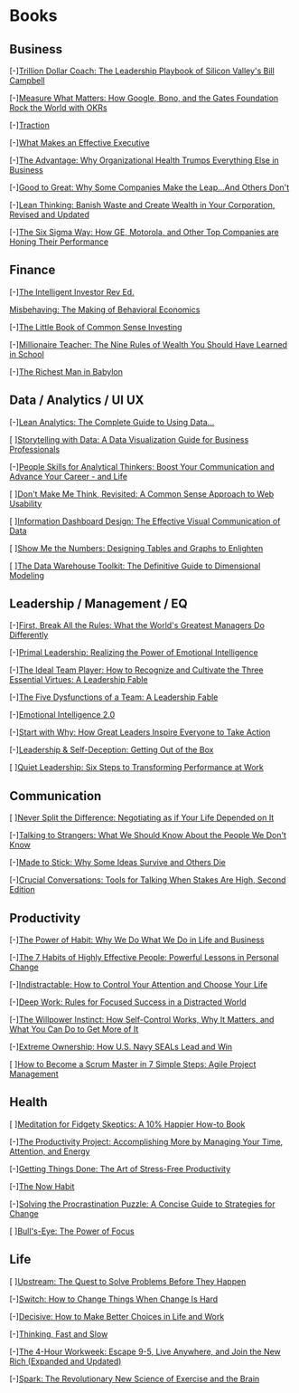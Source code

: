 # Books

## Business

[-][Trillion Dollar Coach: The Leadership Playbook of Silicon Valley's Bill Campbell](https://www.audible.com/pd/Trillion-Dollar-Coach-Audiobook/0062839276?ref=a_library_t_c5_libItem_&pf_rd_p=85df3330-9dc4-4a45-ae69-93cc2fc25ca4&pf_rd_r=HV426QE5THKKSX1XCCT4)

[-][Measure What Matters: How Google, Bono, and the Gates Foundation Rock the World with OKRs](https://www.audible.com/pd/Measure-What-Matters-Audiobook/B07BMHFBCM?ref=a_library_t_c5_libItem_&pf_rd_p=85df3330-9dc4-4a45-ae69-93cc2fc25ca4&pf_rd_r=HV426QE5THKKSX1XCCT4)

[-][Traction](https://www.audible.com/pd/Traction-Audiobook/B00A9ZO7T6?ref=a_library_t_c5_libItem_&pf_rd_p=85df3330-9dc4-4a45-ae69-93cc2fc25ca4&pf_rd_r=HV426QE5THKKSX1XCCT4)

[-][What Makes an Effective Executive](https://www.audible.com/pd/What-Makes-an-Effective-Executive-Audiobook/B002V8KU9U?ref=a_library_t_c5_libItem_&pf_rd_p=85df3330-9dc4-4a45-ae69-93cc2fc25ca4&pf_rd_r=W2ZM4JHB5E9TWMD55H6T)

[-][The Advantage: Why Organizational Health Trumps Everything Else in Business](https://www.audible.com/pd/The-Advantage-Audiobook/B007JWQ254?ref=a_library_t_c5_libItem_&pf_rd_p=85df3330-9dc4-4a45-ae69-93cc2fc25ca4&pf_rd_r=GVRK7NJ69YP66VKVRF5H)

[-][Good to Great: Why Some Companies Make the Leap...And Others Don't](https://www.audible.com/pd/Good-to-Great-Audiobook/B003UDDK7O?ref=a_library_t_c5_libItem_&pf_rd_p=85df3330-9dc4-4a45-ae69-93cc2fc25ca4&pf_rd_r=FYJE077BNAEKW7WV74EC)

[-][Lean Thinking: Banish Waste and Create Wealth in Your Corporation, Revised and Updated](https://www.audible.com/pd/Lean-Thinking-Audiobook/B002UZDVUY?ref=a_library_t_c5_libItem_&pf_rd_p=85df3330-9dc4-4a45-ae69-93cc2fc25ca4&pf_rd_r=PTNVFWVY89R5RHSJCPQN)

[-][The Six Sigma Way: How GE, Motorola, and Other Top Companies are Honing Their Performance](https://www.audible.com/pd/The-Six-Sigma-Way-Audiobook/B002V8KOS2?ref=a_library_t_c5_libItem_&pf_rd_p=85df3330-9dc4-4a45-ae69-93cc2fc25ca4&pf_rd_r=PTNVFWVY89R5RHSJCPQN)

## Finance

[-][The Intelligent Investor Rev Ed.](https://www.audible.com/pd/The-Intelligent-Investor-Rev-Ed-Audiobook/B00V95QQXA?ref=a_library_t_c5_libItem_&pf_rd_p=85df3330-9dc4-4a45-ae69-93cc2fc25ca4&pf_rd_r=W2ZM4JHB5E9TWMD55H6T)

[Misbehaving: The Making of Behavioral Economics](https://www.audible.com/pd/Misbehaving-Audiobook/B00VQTE4OC?ref=a_library_t_c5_libItem_&pf_rd_p=85df3330-9dc4-4a45-ae69-93cc2fc25ca4&pf_rd_r=PTNVFWVY89R5RHSJCPQN)

[-][The Little Book of Common Sense Investing](https://www.audible.com/pd/The-Little-Book-of-Common-Sense-Investing-Audiobook/B002V01EQQ?ref=a_library_t_c5_libItem_&pf_rd_p=85df3330-9dc4-4a45-ae69-93cc2fc25ca4&pf_rd_r=2F0G94HJ1A6AYBVJYCE7)

[-][Millionaire Teacher: The Nine Rules of Wealth You Should Have Learned in School](https://www.audible.com/pd/Millionaire-Teacher-Audiobook/B008S0P45K?ref=a_library_t_c5_libItem_&pf_rd_p=85df3330-9dc4-4a45-ae69-93cc2fc25ca4&pf_rd_r=2F0G94HJ1A6AYBVJYCE7)

[-][The Richest Man in Babylon](https://www.audible.com/pd/The-Richest-Man-in-Babylon-Audiobook/B00DC8GDVC?ref=a_library_t_c5_libItem_&pf_rd_p=85df3330-9dc4-4a45-ae69-93cc2fc25ca4&pf_rd_r=2F0G94HJ1A6AYBVJYCE7)

## Data / Analytics / UI UX

[-][Lean Analytics: The Complete Guide to Using Data...](https://www.audible.com/pd/Lean-Analytics-The-Complete-Guide-to-Using-Data-to-Track-Optimize-and-Build-a-Better-and-Faster-Startup-Business-Audiobook/B07L39YQTM?ref=a_library_t_c5_libItem_&pf_rd_p=85df3330-9dc4-4a45-ae69-93cc2fc25ca4&pf_rd_r=HV426QE5THKKSX1XCCT4)

[ ][Storytelling with Data: A Data Visualization Guide for Business Professionals](https://www.amazon.com/dp/1119002257/?coliid=I1MGVBHVDNHYMU&colid=LD30X98QCJT6&psc=1&ref_=lv_ov_lig_dp_it)

[-][People Skills for Analytical Thinkers: Boost Your Communication and Advance Your Career - and Life](https://www.amazon.com/People-Skills-Analytical-Thinkers-Communication/dp/9090336982)

[ ][Don't Make Me Think, Revisited: A Common Sense Approach to Web Usability](https://www.amazon.com/Dont-Make-Think-Revisited-Usability/dp/0321965515)

[ ][Information Dashboard Design: The Effective Visual Communication of Data ](https://www.amazon.com/Information-Dashboard-Design-Effective-Communication/dp/0596100167)

[ ][Show Me the Numbers: Designing Tables and Graphs to Enlighten](https://www.amazon.com/Show-Me-Numbers-Designing-Enlighten/dp/0970601972)

[ ][The Data Warehouse Toolkit: The Definitive Guide to Dimensional Modeling](https://www.amazon.com/Data-Warehouse-Toolkit-Definitive-Dimensional/dp/1118530802)

## Leadership / Management / EQ

[-][First, Break All the Rules: What the World's Greatest Managers Do Differently](https://www.audible.com/pd/First-Break-All-the-Rules-Audiobook/B01N6CGHWI?ref=a_library_t_c5_libItem_&pf_rd_p=85df3330-9dc4-4a45-ae69-93cc2fc25ca4&pf_rd_r=HV426QE5THKKSX1XCCT4)

[-][Primal Leadership: Realizing the Power of Emotional Intelligence](https://www.audible.com/pd/Primal-Leadership-Audiobook/B002V1A1IM?ref=a_library_t_c5_libItem_&pf_rd_p=85df3330-9dc4-4a45-ae69-93cc2fc25ca4&pf_rd_r=GVRK7NJ69YP66VKVRF5H)

[-][The Ideal Team Player: How to Recognize and Cultivate the Three Essential Virtues: A Leadership Fable](https://www.audible.com/pd/The-Ideal-Team-Player-Audiobook/B01EGCAWQO?ref=a_library_t_c5_libItem_&pf_rd_p=85df3330-9dc4-4a45-ae69-93cc2fc25ca4&pf_rd_r=FYJE077BNAEKW7WV74EC)

[-][The Five Dysfunctions of a Team: A Leadership Fable](https://www.audible.com/pd/The-Five-Dysfunctions-of-a-Team-Audiobook/B002V08E64?ref=a_library_t_c5_libItem_&pf_rd_p=85df3330-9dc4-4a45-ae69-93cc2fc25ca4&pf_rd_r=FYJE077BNAEKW7WV74EC)

[-][Emotional Intelligence 2.0](https://www.audible.com/pd/Emotional-Intelligence-20-Audiobook/B003HU6KLI?ref=a_library_t_c5_libItem_&pf_rd_p=85df3330-9dc4-4a45-ae69-93cc2fc25ca4&pf_rd_r=PTNVFWVY89R5RHSJCPQN)

[-][Start with Why: How Great Leaders Inspire Everyone to Take Action](https://www.audible.com/pd/Start-with-Why-Audiobook/B004DJCZUW?ref=a_library_t_c5_libItem_&pf_rd_p=85df3330-9dc4-4a45-ae69-93cc2fc25ca4&pf_rd_r=PTNVFWVY89R5RHSJCPQN)

[-][Leadership & Self-Deception: Getting Out of the Box](https://www.audible.com/pd/Leadership-Self-Deception-Audiobook/B0086794IS?ref=a_library_t_c5_libItem_&pf_rd_p=85df3330-9dc4-4a45-ae69-93cc2fc25ca4&pf_rd_r=PTNVFWVY89R5RHSJCPQN)

[ ][Quiet Leadership: Six Steps to Transforming Performance at Work](https://www.audible.com/pd/Quiet-Leadership-Audiobook/B0062P0OBW?ref=a_library_t_c5_libItem_&pf_rd_p=85df3330-9dc4-4a45-ae69-93cc2fc25ca4&pf_rd_r=FNKFB2M70ZAF71AJ8R5E)

## Communication
[ ][Never Split the Difference: Negotiating as if Your Life Depended on It](https://www.audible.com/pd/Never-Split-the-Difference-Audiobook/B01CF5O89G?ref=a_library_t_c5_libItem_&pf_rd_p=85df3330-9dc4-4a45-ae69-93cc2fc25ca4&pf_rd_r=HV426QE5THKKSX1XCCT4)

[-][Talking to Strangers: What We Should Know About the People We Don't Know](https://www.audible.com/pd/Talking-to-Strangers-Audiobook/1549150340?ref=a_library_t_c5_libItem_&pf_rd_p=85df3330-9dc4-4a45-ae69-93cc2fc25ca4&pf_rd_r=HV426QE5THKKSX1XCCT4)

[-][Made to Stick: Why Some Ideas Survive and Others Die](https://www.audible.com/pd/Made-to-Stick-Audiobook/B002V0QVY6?ref=a_library_t_c5_libItem_&pf_rd_p=85df3330-9dc4-4a45-ae69-93cc2fc25ca4&pf_rd_r=W2ZM4JHB5E9TWMD55H6T)

[-][Crucial Conversations: Tools for Talking When Stakes Are High, Second Edition](https://www.audible.com/pd/Crucial-Conversations-Audiobook/B009RQZDHS?ref=a_library_t_c5_libItem_&pf_rd_p=85df3330-9dc4-4a45-ae69-93cc2fc25ca4&pf_rd_r=2F0G94HJ1A6AYBVJYCE7)

## Productivity

[-][The Power of Habit: Why We Do What We Do in Life and Business](https://www.audible.com/pd/The-Power-of-Habit-Audiobook/B007C64916?ref=a_library_t_c5_libItem_&pf_rd_p=85df3330-9dc4-4a45-ae69-93cc2fc25ca4&pf_rd_r=HV426QE5THKKSX1XCCT4)

[-][The 7 Habits of Highly Effective People: Powerful Lessons in Personal Change](https://www.audible.com/pd/The-7-Habits-of-Highly-Effective-People-Audiobook/B002V5HAL4?ref=a_library_t_c5_libItem_&pf_rd_p=85df3330-9dc4-4a45-ae69-93cc2fc25ca4&pf_rd_r=W2ZM4JHB5E9TWMD55H6T)

[-][Indistractable: How to Control Your Attention and Choose Your Life](https://www.audible.com/pd/Indistractable-Audiobook/B07SXBB3FS?ref=a_library_t_c5_libItem_&pf_rd_p=85df3330-9dc4-4a45-ae69-93cc2fc25ca4&pf_rd_r=W2ZM4JHB5E9TWMD55H6T)

[-][Deep Work: Rules for Focused Success in a Distracted World](https://www.audible.com/pd/Deep-Work-Audiobook/B0189PX1RQ?ref=a_library_t_c5_libItem_&pf_rd_p=85df3330-9dc4-4a45-ae69-93cc2fc25ca4&pf_rd_r=W2ZM4JHB5E9TWMD55H6T)

[-][The Willpower Instinct: How Self-Control Works, Why It Matters, and What You Can Do to Get More of It](https://www.audible.com/pd/The-Willpower-Instinct-Audiobook/B006T4APLU?ref=a_library_t_c5_libItem_&pf_rd_p=85df3330-9dc4-4a45-ae69-93cc2fc25ca4&pf_rd_r=PTNVFWVY89R5RHSJCPQN)

[-][Extreme Ownership: How U.S. Navy SEALs Lead and Win](https://www.audible.com/pd/Extreme-Ownership-Audiobook/B015TVHUA2?ref=a_library_t_c5_libItem_&pf_rd_p=85df3330-9dc4-4a45-ae69-93cc2fc25ca4&pf_rd_r=PTNVFWVY89R5RHSJCPQN)

[ ][How to Become a Scrum Master in 7 Simple Steps: Agile Project Management](https://www.audible.com/pd/How-to-Become-a-Scrum-Master-in-7-Simple-Steps-Audiobook/B0143OESWO?ref=a_library_t_c5_libItem_&pf_rd_p=85df3330-9dc4-4a45-ae69-93cc2fc25ca4&pf_rd_r=PTNVFWVY89R5RHSJCPQN)


## Health
[ ][Meditation for Fidgety Skeptics: A 10% Happier How-to Book](https://www.audible.com/pd/Meditation-for-Fidgety-Skeptics-Audiobook/B075DKZG1P?ref=a_library_t_c5_libItem_&pf_rd_p=85df3330-9dc4-4a45-ae69-93cc2fc25ca4&pf_rd_r=HV426QE5THKKSX1XCCT4)

[-][The Productivity Project: Accomplishing More by Managing Your Time, Attention, and Energy](https://www.audible.com/pd/The-Productivity-Project-Audiobook/B018WINMJM?ref=a_library_t_c5_libItem_&pf_rd_p=85df3330-9dc4-4a45-ae69-93cc2fc25ca4&pf_rd_r=FYJE077BNAEKW7WV74EC)

[-][Getting Things Done: The Art of Stress-Free Productivity](https://www.audible.com/pd/Getting-Things-Done-Audiobook/B01B6WSMHI?ref=a_library_t_c5_libItem_&pf_rd_p=85df3330-9dc4-4a45-ae69-93cc2fc25ca4&pf_rd_r=FYJE077BNAEKW7WV74EC)

[-][The Now Habit](https://www.audible.com/pd/The-Now-Habit-Audiobook/B002V8L1ES?ref=a_library_t_c5_libItem_&pf_rd_p=85df3330-9dc4-4a45-ae69-93cc2fc25ca4&pf_rd_r=FYJE077BNAEKW7WV74EC)

[-][Solving the Procrastination Puzzle: A Concise Guide to Strategies for Change](https://www.audible.com/pd/Solving-the-Procrastination-Puzzle-Audiobook/B00JELT9MQ?ref=a_library_t_c5_libItem_&pf_rd_p=85df3330-9dc4-4a45-ae69-93cc2fc25ca4&pf_rd_r=FYJE077BNAEKW7WV74EC)

[ ][Bull's-Eye: The Power of Focus](https://www.audible.com/pd/Bulls-Eye-Audiobook/B017A10FTM?ref=a_library_t_c5_libItem_&pf_rd_p=85df3330-9dc4-4a45-ae69-93cc2fc25ca4&pf_rd_r=FYJE077BNAEKW7WV74EC)

## Life

[ ][Upstream: The Quest to Solve Problems Before They Happen](https://www.audible.com/pd/Upstream-Audiobook/1797100564?ref=a_library_t_c5_libItem_&pf_rd_p=85df3330-9dc4-4a45-ae69-93cc2fc25ca4&pf_rd_r=HV426QE5THKKSX1XCCT4)

[-][Switch: How to Change Things When Change Is Hard](https://www.audible.com/pd/Switch-Audiobook/B0035C6SMO?ref=a_library_t_c5_libItem_&pf_rd_p=85df3330-9dc4-4a45-ae69-93cc2fc25ca4&pf_rd_r=HV426QE5THKKSX1XCCT4)

[-][Decisive: How to Make Better Choices in Life and Work](https://www.audible.com/pd/Decisive-Audiobook/B00B3YV3Z8?ref=a_library_t_c5_libItem_&pf_rd_p=85df3330-9dc4-4a45-ae69-93cc2fc25ca4&pf_rd_r=W2ZM4JHB5E9TWMD55H6T)

[-][Thinking, Fast and Slow](https://www.audible.com/pd/Thinking-Fast-and-Slow-Audiobook/B005TKKCWC?ref=a_library_t_c5_libItem_&pf_rd_p=85df3330-9dc4-4a45-ae69-93cc2fc25ca4&pf_rd_r=W2ZM4JHB5E9TWMD55H6T)

[-][The 4-Hour Workweek: Escape 9-5, Live Anywhere, and Join the New Rich (Expanded and Updated)](https://www.audible.com/pd/The-4-Hour-Workweek-Escape-9-5-Live-Anywhere-and-Join-the-New-Rich-Expanded-and-Updated-Audiobook/B0031AS3BE?ref=a_library_t_c5_libItem_&pf_rd_p=85df3330-9dc4-4a45-ae69-93cc2fc25ca4&pf_rd_r=FNKFB2M70ZAF71AJ8R5E)

[-][Spark: The Revolutionary New Science of Exercise and the Brain](https://www.audible.com/pd/Spark-Audiobook/B002V5H0OG?ref=a_library_t_c5_libItem_&pf_rd_p=85df3330-9dc4-4a45-ae69-93cc2fc25ca4&pf_rd_r=FNKFB2M70ZAF71AJ8R5E)
